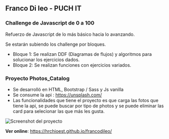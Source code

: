 ## Franco Di leo - PUCH IT
### Challenge de Javascript de 0 a 100 

Refuerzo de Javascript de lo más básico hacia lo avanzando.

Se estarán subiendo los challenge por bloques.

- Bloque 1: Se realizan DDF (Diagramas de flujos) y algoritmos para solucionar los ejercicios dados.
- Bloque 2: Se realizan funciones con ejercicios variados.

### Proyecto Photos_Catalog

- Se desarrolló en HTML, Bootstrap / Sass y Js vanilla
- Se consume la api : https://unsplash.com/
- Las funcionalidades que tiene el proyecto es que carga las fotos que tiene la api, se puede buscar por tipo de photos y se puede eliminar las card para selecionar las que más les gusta.

![Screenshot del proyecto](https://user-images.githubusercontent.com/53129859/106147194-55d47200-6156-11eb-84de-aef867be68bc.png)

**Ver online**: https://hrchioest.github.io/francodileo/
